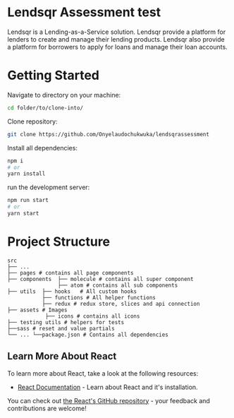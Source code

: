 # Lendsqr Assessment test

Lendsqr is a Lending-as-a-Service solution. Lendsqr provide a platform for lenders to create and manage their lending products. Lendsqr also provide a platform for borrowers to apply for loans and manage their loan accounts.

# Getting Started

Navigate to directory on your machine:

```bash
cd folder/to/clone-into/
```

Clone repository:

```bash
git clone https://github.com/Onyelaudochukwuka/lendsqrassessment
```

Install all dependencies:

```bash
npm i
# or
yarn install
```

run the development server:

```bash
npm run start
# or
yarn start
```

# Project Structure
    
    src
    ├── ...
    ├── pages # contains all page components
    ├── components  ├── molecule # contains all super component
                    ├── atom # contains all sub components
    ├── utils  ├── hooks   # All custom hooks
               ├── functions # All helper functions
               ├── redux # redux store, slices and api connection
    ├── assets # Images
                ├── icons # contains all icons
    ├── testing utils # helpers for tests
    ├──sass # reset and value partials
    └── ... └──package.json # Contains all dependencies

## Learn More About React

To learn more about React, take a look at the following resources:

- [React Documentation](https://reactjs.org/docs/getting-started.html) - Learn about React and it's installation.


You can check out [the React's GitHub repository](https://github.com/facebook/react/) - your feedback and contributions are welcome!




